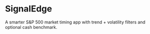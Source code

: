# SignalEdge
A smarter S&P 500 market timing app with trend + volatility filters and optional cash benchmark.